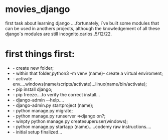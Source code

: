# movies_django
first task about learning django ....fortunately, i´ve built some modules that can be used in anothers projects,
although the knowledgement of all these django´s modules are still incognito.carlos..5/12/22.

<h1>first things first:</h1>
<strong. be sure that you´ve already has Python in your machine....</strong>
<ul>
<li>- create new folder;</li>
<li>- within that folder,python3 -m venv (name)- create a virtual enviroment;</li>
<li>- activate env....windows(name/scripts/activate)...linux(name/bin/activate);</li>
<li>- pip install django;</li>
<li>- pip freeze....to verify the correct install...</li>
<li>- django-admin --help....</li>
<li>- django-admin.py startproject (name);</li>
<li>- python manage.py migrate;</li>
<li>- python manage.py runserver =>django on?;</li>
<li>- winpty python manage.py createsuperuser(windows);</li>
<li>- python manage.py startapp (name).....codemy  raw instructions....</li>
<li>- initial setup finalized...</li></ul>
